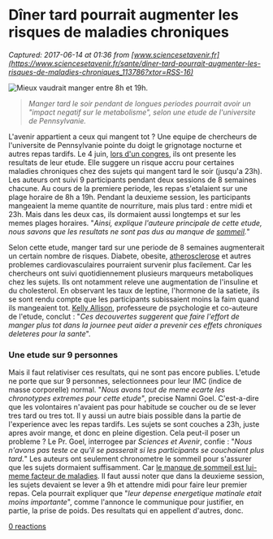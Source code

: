 # Dîner tard pourrait augmenter les risques de maladies chroniques

_Captured: 2017-06-14 at 01:36 from [www.sciencesetavenir.fr](https://www.sciencesetavenir.fr/sante/diner-tard-pourrait-augmenter-les-risques-de-maladies-chroniques_113786?xtor=RSS-16)_

![Mieux vaudrait manger entre 8h et 19h.](https://www.sciencesetavenir.fr/assets/img/2017/06/13/cover-r4x3w1000-593ff0e4a2ee1-sipa-00778816-000002.jpg)

> _Manger tard le soir pendant de longues periodes pourrait avoir un "impact negatif sur le metabolisme", selon une etude de l'universite de Pennsylvanie._

L'avenir appartient a ceux qui mangent tot ? Une equipe de chercheurs de l'universite de Pennsylvanie pointe du doigt le grignotage nocturne et autres repas tardifs. Le 4 juin, [lors d'un congres](https://www.pennmedicine.org/news/news-releases/2017/june/timing-meals-later-at-night-can-cause-weight-gain-and-impair-fat-metabolism), ils ont presente les resultats de leur etude. Elle suggere un risque accru pour certaines maladies chroniques chez des sujets qui mangent tard le soir (jusqu'a 23h). Les auteurs ont suivi 9 participants pendant deux sessions de 8 semaines chacune. Au cours de la premiere periode, les repas s'etalaient sur une plage horaire de 8h a 19h. Pendant la deuxieme session, les participants mangeaient la meme quantite de nourriture, mais plus tard : entre midi et 23h. Mais dans les deux cas, ils dormaient aussi longtemps et sur les memes plages horaires. "_Ainsi, explique l'auteure principale de cette etude, nous savons que les resultats ne sont pas dus au manque de [sommeil](https://www.sciencesetavenir.fr/tag_defaut/sommeil_5624/)._"

Selon cette etude, manger tard sur une periode de 8 semaines augmenterait un certain nombre de risques. Diabete, obesite, [atherosclerose](https://www.sciencesetavenir.fr/sante/l-atherosclerose-une-maladie-vraiment-tres-ancienne_19847) et autres problemes cardiovasculaires pourraient survenir plus facilement. Car les chercheurs ont suivi quotidiennement plusieurs marqueurs metaboliques chez les sujets. Ils ont notamment releve une augmentation de l'insuline et du cholesterol. En observant les taux de leptine, l'hormone de la satiete, ils se sont rendu compte que les participants subissaient moins la faim quand ils mangeaient tot. [Kelly Allison](http://www.med.upenn.edu/weight/allison.html), professeure de psychologie et co-auteure de l'etude, conclut : "_Ces decouvertes suggerent que faire l'effort de manger plus tot dans la journee peut aider a prevenir ces effets chroniques deleteres pour la sante_".

### Une etude sur 9 personnes

Mais il faut relativiser ces resultats, qui ne sont pas encore publies. L'etude ne porte que sur 9 personnes, selectionnees pour leur IMC (indice de masse corporelle) normal. "_Nous avons tout de meme ecarte les chronotypes extremes pour cette etude"_, precise Namni Goel. C'est-a-dire que les volontaires n'avaient pas pour habitude se coucher ou de se lever tres tard ou tres tot. Il y aussi un autre biais possible dans la partie de l'experience avec les repas tardifs. Les sujets se sont couches a 23h, juste apres avoir mange, et donc en pleine digestion. Cela peut-il poser un probleme ? Le Pr. Goel, interrogee par _Sciences et Avenir_, confie : "_Nous n'avons pas teste ce qu'il se passerait si les participants se couchaient plus tard._" Les auteurs ont seulement chronometre le sommeil pour s'assurer que les sujets dormaient suffisamment. Car [le manque de sommeil est lui-meme facteur de maladies](https://www.sciencesetavenir.fr/sante/le-manque-de-sommeil-peut-doubler-le-risque-de-mortalite_113235). Il faut aussi noter que dans la deuxieme session, les sujets devaient se lever a 9h et attendre midi pour faire leur premier repas. Cela pourrait expliquer que "_leur depense energetique matinale etait moins importante_", comme l'annonce le communique pour justifier, en partie, la prise de poids. Des resultats qui en appellent d'autres, donc.

[0 reactions](https://www.sciencesetavenir.fr/sante/diner-tard-pourrait-augmenter-les-risques-de-maladies-chroniques_113786?xtor=RSS-16)
